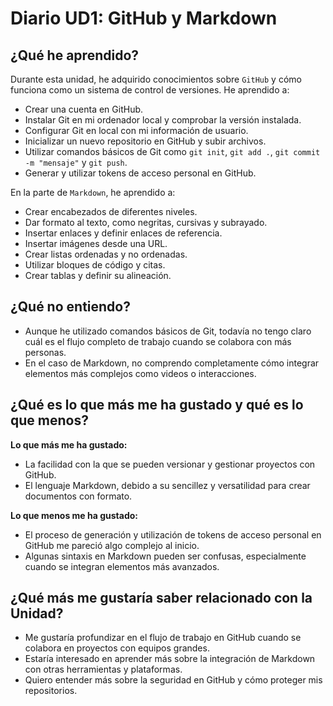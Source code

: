 # Diario UD1: GitHub y Markdown

## ¿Qué he aprendido?

Durante esta unidad, he adquirido conocimientos sobre `GitHub` y cómo funciona como un sistema de control de versiones. He aprendido a:

- Crear una cuenta en GitHub.
- Instalar Git en mi ordenador local y comprobar la versión instalada.
- Configurar Git en local con mi información de usuario.
- Inicializar un nuevo repositorio en GitHub y subir archivos.
- Utilizar comandos básicos de Git como `git init`, `git add .`, `git commit -m "mensaje"` y `git push`.
- Generar y utilizar tokens de acceso personal en GitHub.
  
En la parte de `Markdown`, he aprendido a:

- Crear encabezados de diferentes niveles.
- Dar formato al texto, como negritas, cursivas y subrayado.
- Insertar enlaces y definir enlaces de referencia.
- Insertar imágenes desde una URL.
- Crear listas ordenadas y no ordenadas.
- Utilizar bloques de código y citas.
- Crear tablas y definir su alineación.

## ¿Qué no entiendo?

- Aunque he utilizado comandos básicos de Git, todavía no tengo claro cuál es el flujo completo de trabajo cuando se colabora con más personas.
- En el caso de Markdown, no comprendo completamente cómo integrar elementos más complejos como videos o interacciones.

## ¿Qué es lo que más me ha gustado y qué es lo que menos?

**Lo que más me ha gustado:**

- La facilidad con la que se pueden versionar y gestionar proyectos con GitHub.
- El lenguaje Markdown, debido a su sencillez y versatilidad para crear documentos con formato.

**Lo que menos me ha gustado:**

- El proceso de generación y utilización de tokens de acceso personal en GitHub me pareció algo complejo al inicio.
- Algunas sintaxis en Markdown pueden ser confusas, especialmente cuando se integran elementos más avanzados.

## ¿Qué más me gustaría saber relacionado con la Unidad?

- Me gustaría profundizar en el flujo de trabajo en GitHub cuando se colabora en proyectos con equipos grandes.
- Estaría interesado en aprender más sobre la integración de Markdown con otras herramientas y plataformas.
- Quiero entender más sobre la seguridad en GitHub y cómo proteger mis repositorios.
